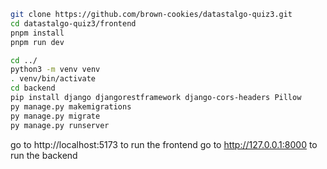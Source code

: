 ```bash
git clone https://github.com/brown-cookies/datastalgo-quiz3.git
cd datastalgo-quiz3/frontend
pnpm install
pnpm run dev

cd ../
python3 -m venv venv
. venv/bin/activate
cd backend
pip install django djangorestframework django-cors-headers Pillow
py manage.py makemigrations
py manage.py migrate
py manage.py runserver
```

go to http://localhost:5173 to run the frontend
go to http://127.0.0.1:8000 to run the backend
